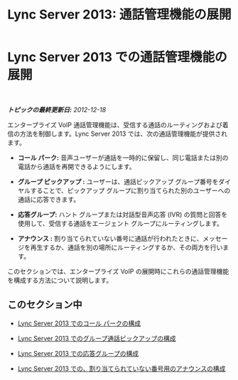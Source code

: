 ﻿---
title: 'Lync Server 2013: 通話管理機能の展開'
TOCTitle: 通話管理機能の展開
ms:assetid: 1667cfe4-76fa-4e10-91bb-b3efbedbf759
ms:mtpsurl: https://technet.microsoft.com/ja-jp/library/JJ204706(v=OCS.15)
ms:contentKeyID: 48271377
ms.date: 05/19/2016
mtps_version: v=OCS.15
ms.translationtype: HT
---

# Lync Server 2013 での通話管理機能の展開

 

_**トピックの最終更新日:** 2012-12-18_

エンタープライズ VoIP 通話管理機能は、受信する通話のルーティングおよび着信の方法を制御します。Lync Server 2013 では、次の通話管理機能が提供されます。

  - **コール パーク:** 音声ユーザーが通話を一時的に保留し、同じ電話または別の電話から通話を再開できるようにします。

  - **グループ ピックアップ :** ユーザーは、通話ピックアップ グループ番号をダイヤルすることで、ピックアップ グループに割り当てられた別のユーザーへの通話に応答できます。

  - **応答グループ:** ハント グループまたは対話型音声応答 (IVR) の質問と回答を使用して、受信する通話をエージェント グループにルーティングします。

  - **アナウンス :** 割り当てられていない番号に通話が行われたときに、メッセージを再生するか、通話を別の場所にルーティングするか、その両方を行います。

このセクションでは、エンタープライズ VoIP の展開時にこれらの通話管理機能を構成する方法について説明します。

## このセクション中

  - [Lync Server 2013 でのコール パークの構成](lync-server-2013-configuring-call-park.md)

  - [Lync Server 2013 でのグループ通話ピックアップの構成](lync-server-2013-configuring-group-call-pickup.md)

  - [Lync Server 2013 での応答グループの構成](lync-server-2013-configuring-response-group.md)

  - [Lync Server 2013 での、割り当てられていない番号用のアナウンスの構成](lync-server-2013-configuring-announcements-for-unassigned-numbers.md)

